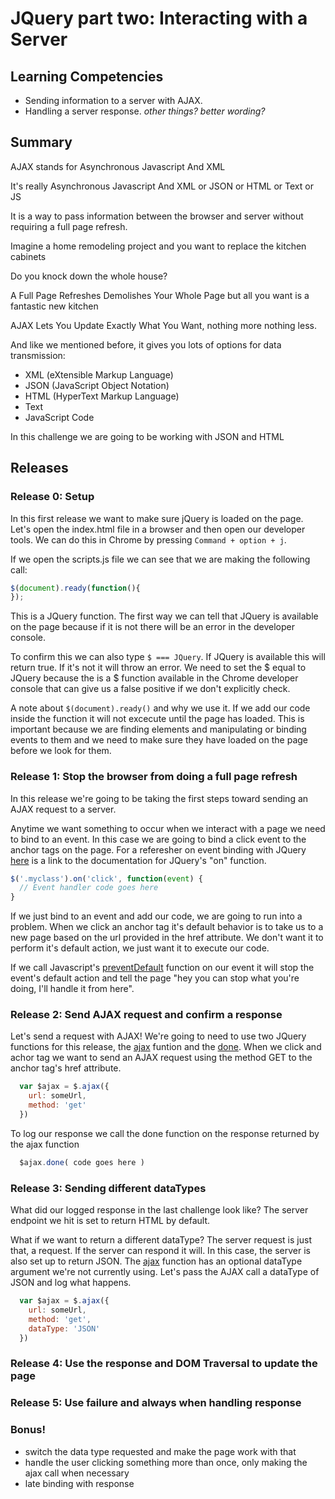 # JQuery part two: Interacting with a Server

## Learning Competencies

* Sending information to a server with AJAX.
* Handling a server response.
_other things? better wording?_

## Summary

AJAX stands for Asynchronous Javascript And XML

It's really Asynchronous Javascript And XML or JSON or HTML or Text or JS

It is a way to pass information between the browser and server without requiring a full page refresh.

Imagine a home remodeling project and you want to replace the kitchen cabinets

Do you knock down the whole house?

A Full Page Refreshes Demolishes Your Whole Page but all you want is a fantastic new kitchen

AJAX Lets You Update Exactly What You Want, nothing more nothing less.

And like we mentioned before, it gives you lots of options for data transmission:

- XML (eXtensible Markup Language)
- JSON (JavaScript Object Notation)
- HTML (HyperText Markup Language)
- Text
- JavaScript Code

In this challenge we are going to be working with JSON and HTML


## Releases

### Release 0: Setup 
In this first release we want to make sure jQuery is loaded on the page. Let's open the index.html file in a browser and then open our developer tools. We can do this in Chrome by pressing `Command + option + j`.

If we open the scripts.js file we can see that we are making the following call:
``` JavaScript
$(document).ready(function(){
});
```
This is a JQuery function. The first way we can tell that JQuery is available on the page because if it is not there will be an error in the developer console. 

To confirm this we can also type `$ === JQuery`. If JQuery is available this will return true. If it's not it will throw an error. We need to set the $ equal to JQuery because the is a $ function available in the Chrome developer console that can give us a false positive if we don't explicitly check.

A note about `$(document).ready()` and why we use it. If we add our code inside the function it will not excecute until the page has loaded. This is important because we are finding elements and manipulating or binding events to them and we need to make sure they have loaded on the page before we look for them. 

### Release 1: Stop the browser from doing a full page refresh
In this release we're going to be taking the first steps toward sending an AJAX request to a server. 

Anytime we want something to occur when we interact with a page we need to bind to an event. In this case we are going to bind a click event to the anchor tags on the page. For a referesher on event binding with JQuery [here](http://api.jquery.com/on/) is a link to the documentation for JQuery's "on" function.

``` JavaScript
$('.myclass').on('click', function(event) {
  // Event handler code goes here
}
```

If we just bind to an event and add our code, we are going to run into a problem. When we click an anchor tag it's default behavior is to take us to a new page based on the url provided in the href attribute. We don't want it to perform it's default action, we just want it to execute our code.

If we call Javascript's [preventDefault](https://developer.mozilla.org/en-US/docs/Web/API/Event/preventDefault) function on our event it will stop the event's default action and tell the page "hey you can stop what you're doing, I'll handle it from here". 

### Release 2: Send AJAX request and confirm a response 
Let's send a request with AJAX! We're going to need to use two JQuery functions for this release, the [ajax](http://api.jquery.com/jquery.ajax/) funtion and the [done](https://api.jquery.com/deferred.done/). When we click and achor tag we want to send an AJAX request using the method GET to the anchor tag's href attribute.

``` JavaScript
  var $ajax = $.ajax({
    url: someUrl,
    method: 'get'
  })
```
To log our response we call the done function on the response returned by the ajax function

``` JavaScript
  $ajax.done( code goes here )
```

### Release 3: Sending different dataTypes
What did our logged response in the last challenge look like? The server endpoint we hit is set to return HTML by default.

What if we want to return a different dataType? The server request is just that, a request. If the server can respond it will. In this case, the server is also set up to return JSON. The [ajax](http://api.jquery.com/jquery.ajax/) function has an optional dataType argument we're not currently using. Let's pass the AJAX call a dataType of JSON and log what happens.

``` JavaScript
  var $ajax = $.ajax({
    url: someUrl,
    method: 'get',
    dataType: 'JSON'
  })
```
### Release 4: Use the response and DOM Traversal to update the page

### Release 5: Use failure and always when handling response

### Bonus!

- switch the data type requested and make the page work with that
- handle the user clicking something more than once, only making the ajax call when necessary
- late binding with response

